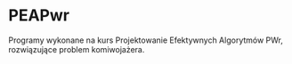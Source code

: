 # PEAPwr
Programy wykonane na kurs Projektowanie Efektywnych Algorytmów PWr,
rozwiązujące problem komiwojażera.

